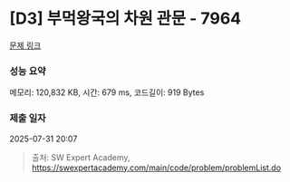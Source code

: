 # [D3] 부먹왕국의 차원 관문 - 7964 

[문제 링크](https://swexpertacademy.com/main/code/problem/problemDetail.do?contestProbId=AWuSgKpqmooDFASy) 

### 성능 요약

메모리: 120,832 KB, 시간: 679 ms, 코드길이: 919 Bytes

### 제출 일자

2025-07-31 20:07



> 출처: SW Expert Academy, https://swexpertacademy.com/main/code/problem/problemList.do